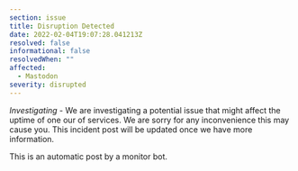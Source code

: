 ```yaml
---
section: issue
title: Disruption Detected
date: 2022-02-04T19:07:28.041213Z
resolved: false
informational: false
resolvedWhen: ""
affected:
  - Mastodon
severity: disrupted
---
```

*Investigating* - We are investigating a potential issue that might affect the uptime of one our of services. We are sorry for any inconvenience this may cause you. This incident post will be updated once we have more information.

This is an automatic post by a monitor bot.
        